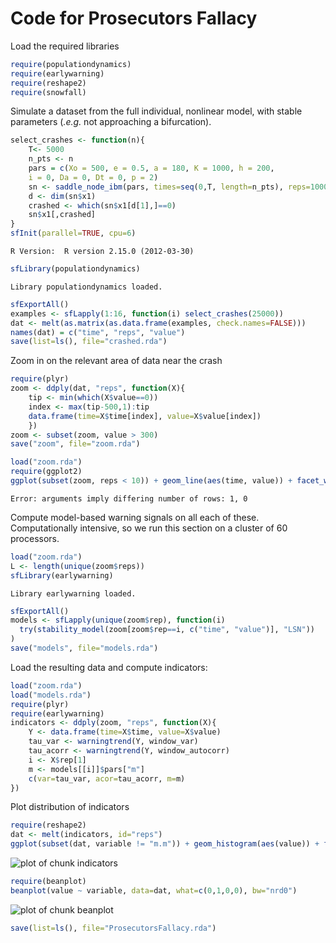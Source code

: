 


# Code for Prosecutors Fallacy 

Load the required libraries 


```r
require(populationdynamics)
require(earlywarning)
require(reshape2)
require(snowfall)
```




Simulate a dataset from the full individual, nonlinear model, with stable parameters (*.e.g.* not approaching a bifurcation).



```r
select_crashes <- function(n){
	T<- 5000
	n_pts <- n
	pars = c(Xo = 500, e = 0.5, a = 180, K = 1000, h = 200,
    i = 0, Da = 0, Dt = 0, p = 2)
	sn <- saddle_node_ibm(pars, times=seq(0,T, length=n_pts), reps=1000)
	d <- dim(sn$x1)
	crashed <- which(sn$x1[d[1],]==0)
	sn$x1[,crashed] 
}
sfInit(parallel=TRUE, cpu=6)
```



```
R Version:  R version 2.15.0 (2012-03-30) 

```



```r
sfLibrary(populationdynamics)
```



```
Library populationdynamics loaded.
```



```r
sfExportAll()
examples <- sfLapply(1:16, function(i) select_crashes(25000))
dat <- melt(as.matrix(as.data.frame(examples, check.names=FALSE)))
names(dat) = c("time", "reps", "value")
save(list=ls(), file="crashed.rda")
```




Zoom in on the relevant area of data near the crash



```r
require(plyr)
zoom <- ddply(dat, "reps", function(X){
    tip <- min(which(X$value==0))
    index <- max(tip-500,1):tip
    data.frame(time=X$time[index], value=X$value[index])
    })
zoom <- subset(zoom, value > 300)
save("zoom", file="zoom.rda")
```






```r
load("zoom.rda")
require(ggplot2)
ggplot(subset(zoom, reps < 10)) + geom_line(aes(time, value)) + facet_wrap(~reps, scales="free")
```



```
Error: arguments imply differing number of rows: 1, 0
```




Compute model-based warning signals on all each of these.  
Computationally intensive, so we run this section on a cluster of 60 processors.  




```r
load("zoom.rda")
L <- length(unique(zoom$reps))
sfLibrary(earlywarning)
```



```
Library earlywarning loaded.
```



```r
sfExportAll()
models <- sfLapply(unique(zoom$rep), function(i)
  try(stability_model(zoom[zoom$rep==i, c("time", "value")], "LSN"))
)
save("models", file="models.rda")
```




Load the resulting data and compute indicators:



```r
load("zoom.rda")
load("models.rda")
require(plyr)
require(earlywarning)
indicators <- ddply(zoom, "reps", function(X){
    Y <- data.frame(time=X$time, value=X$value)
    tau_var <- warningtrend(Y, window_var)
    tau_acorr <- warningtrend(Y, window_autocorr)
    i <- X$rep[1]
    m <- models[[i]]$pars["m"]
    c(var=tau_var, acor=tau_acorr, m=m)
})
```




Plot distribution of indicators



```r
require(reshape2)
dat <- melt(indicators, id="reps")
ggplot(subset(dat, variable != "m.m")) + geom_histogram(aes(value)) + facet_wrap(~variable)
```

![plot of chunk indicators](http://farm9.staticflickr.com/8018/7129335221_d95fe62bbd_o.png) 





```r
require(beanplot)
beanplot(value ~ variable, data=dat, what=c(0,1,0,0), bw="nrd0")
```

![plot of chunk beanplot](figures/beanplot.png) 

```r
save(list=ls(), file="ProsecutorsFallacy.rda")
```







